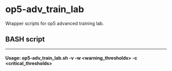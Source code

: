 # op5-adv_train_lab
Wrapper scripts for op5 advanced training lab.

## BASH script
------
#### Usage: op5-adv_train_lab.sh -v <value> -w <warning_thresholds> -c <critical_thresholds>
 
